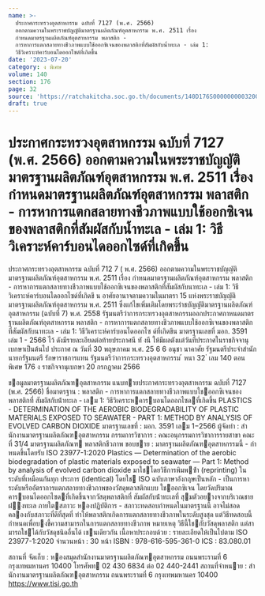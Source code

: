 ```yaml
---
name: >-
  ประกาศกระทรวงอุตสาหกรรม ฉบับที่ 7127 (พ.ศ. 2566)
  ออกตามความในพระราชบัญญัติมาตรฐานผลิตภัณฑ์อุตสาหกรรม พ.ศ. 2511 เรื่อง
  กำหนดมาตรฐานผลิตภัณฑ์อุตสาหกรรม พลาสติก -
  การหาการแตกสลายทางชีวภาพแบบใช้ออกซิเจนของพลาสติกที่สัมผัสกับน้ำทะเล - เล่ม 1:
  วิธีวิเคราะห์คาร์บอนไดออกไซด์ที่เกิดขึ้น
date: '2023-07-20'
category: ง พิเศษ
volume: 140
section: 176
page: 32
source: 'https://ratchakitcha.soc.go.th/documents/140D176S0000000003200.pdf'
draft: true
---
```


# ประกาศกระทรวงอุตสาหกรรม ฉบับที่ 7127 (พ.ศ. 2566) ออกตามความในพระราชบัญญัติมาตรฐานผลิตภัณฑ์อุตสาหกรรม พ.ศ. 2511 เรื่อง กำหนดมาตรฐานผลิตภัณฑ์อุตสาหกรรม พลาสติก - การหาการแตกสลายทางชีวภาพแบบใช้ออกซิเจนของพลาสติกที่สัมผัสกับน้ำทะเล - เล่ม 1: วิธีวิเคราะห์คาร์บอนไดออกไซด์ที่เกิดขึ้น

ประกาศกระทรวงอุตสาหกรรม ฉบับที่ 712 7 ( พ.ศ. 2566) ออกตามความในพระราชบัญญัติมาตรฐานผลิตภัณฑ์อุตสาหกรรม พ.ศ. 2511 เรื่อง กำหนดมาตรฐานผลิตภัณฑ์อุตสาหกรรม พลาสติก - การหาการแตกสลายทางชีวภาพแบบใช้ออกซิเจนของพลาสติกที่สัมผัสกับนาทะเล - เล่ม 1: วิธีวิเคราะห์คาร์บอนไดออกไซด์ที่เกิดขึ น อาศัยอานาจตามความในมาตรา 15 แห่งพระราชบัญญัติมาตรฐานผลิตภัณฑ์อุตสาหกรรม พ.ศ. 2511 ซึ่งแก้ไขเพิ่มเติมโดยพระรำชบัญญัติมาตรฐานผลิตภัณฑ์อุตสาหกรรม (ฉบับที่ 7) พ.ศ. 2558 รัฐมนตรีว่าการกระทรวงอุตสาหกรรมออกประกาศกาหนดมาตรฐานผลิตภัณฑ์อุตสาหกรรม พลาสติก - การหาการแตกสลายทางชีวภาพแบบใช้ออกซิเจนของพลาสติกที่สัมผัสกับนาทะเล - เล่ม 1: วิธีวิเคราะห์คาร์บอนไดออกไซ ด์ที่เกิดขึน มาตรฐานเลขที่ มอก. 3591 เล่ม 1 - 2566 ไว้ ดังมีรายละเอียดต่อท้ายประกาศนี ทั งนี ให้มีผลตังแต่วันที่ประกาศในราชกิจจานุเบกษาเป็นต้นไป ประกาศ ณ วันที่ 30 พฤษภาคม พ.ศ. 25 6 6 อนุชา นาคาศัย รัฐมนตรีประจำสำนักนายกรัฐมนตรี รักษาราชการแทน รัฐมนตรีว่าการกระทรวงอุตสาหกรรม ้ หนา 32 ่ เลม 140 ตอนพิเศษ 176 ง ราชกิจจานุเบกษา 20 กรกฎาคม 2566

ขอมูลมาตรฐานผลิตภัณฑอุตสาหกรรม แนบทายประกาศกระทรวงอุตสาหกรรม ฉบับที่ 7127 (พ.ศ. 2566) ชื่อมาตรฐาน : พลาสติก - การหาการแตกสลายทางชีวภาพแบบใชออกซิเจนของพลาสติกที่ สัมผัสกับน้ําทะเล - เลม 1: วิธีวิเคราะหคารบอนไดออกไซดที่เกิดขึ้น PLASTICS - DETERMINATION OF THE AEROBIC BIODEGRADABILITY OF PLASTIC MATERIALS EXPOSED TO SEAWATER - PART 1: METHOD BY ANALYSIS OF EVOLVED CARBON DIOXIDE มาตรฐานเลขที่ : มอก. 3591 เลม 1−2566 ผู้จัดทํา : สํานักงานมาตรฐานผลิตภัณฑอุตสาหกรรม กรรมการวิชาการ : คณะอนุกรรมการวิชาการรายสาขา คณะ ที่ 31/4 มาตรฐานผลิตภัณฑ พลาสติกชีวภาพ ขอบขาย : มาตรฐานผลิตภัณฑอุตสาหกรรมนี้ - กําหนดขึ้นโดยรับ ISO 23977-1:2020 Plastics — Determination of the aerobic biodegradation of plastic materials exposed to seawater — Part 1: Method by analysis of evolved carbon dioxide มาใชโดยวิธีการพิมพซ้ํา (reprinting) ในระดับที่เหมือนกันทุก ประการ (identical) โดยใช ISO ฉบับภาษาอังกฤษเป็นหลัก - เป็นการหาระดับหรืออัตราการแตกสลายทางชีวภาพของวัสดุพลาสติกแบบ ใชออกซิเจน โดยวัดปริมาณคารบอนไดออกไซดที่เกิดขึ้นจากวัสดุพลาสติกที่ สัมผัสกับน้ําทะเลที่ สุมตัวอยางจากบริเวณชายฝงทะเล ภายใตสภาวะ หองปฏิบัติการ - สภาวะทดสอบกําหนดในมาตรฐานนี้ อาจไม่สอดคลองกับสภาวะที่ดีที่สุดที่ ทําให้พลาสติกเกิดการแตกสลายทางชีวภาพในระดับสูงสุด แต่วิธีทดสอบนี้ กําหนดเพื่อบงชี้ความสามารถในการแตกสลายทางชีวภาพ หมายเหตุ วิธีนี้ใชกับวัสดุพลาสติก แต่สามารถใชได้กับวัสดุชนิดอื่นได้ เชนเดียวกัน เนื้อหาประกอบด้วย : รายละเอียดให้เป็นไปตาม ISO 23977-1:2020 จํานวนหน้า : 30 หน้า ISBN : 978-616-595-361-0 ICS : 83.080.01

สถานที่ จัดเก็บ : หองสมุดสํานักงานมาตรฐานผลิตภัณฑอุตสาหกรรม ถนนพระรามที่ 6 กรุงเทพมหานคร 10400 โทรศัพท 02 430 6834 ต่อ 02 440-2441 สถานที่จําหนาย : สํานักงานมาตรฐานผลิตภัณฑอุตสาหกรรม ถนนพระรามที่ 6 กรุงเทพมหานคร 10400 https://www.tisi.go.th
